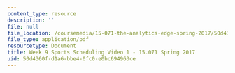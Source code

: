```yaml
---
content_type: resource
description: ''
file: null
file_location: /coursemedia/15-071-the-analytics-edge-spring-2017/50d4360fd1a6bbe40fc0e0bc694963ce_MIT15_071S17_Unit9_SportsScheduling.pdf
file_type: application/pdf
resourcetype: Document
title: Week 9 Sports Scheduling Video 1 - 15.071 Spring 2017
uid: 50d4360f-d1a6-bbe4-0fc0-e0bc694963ce
---
```

